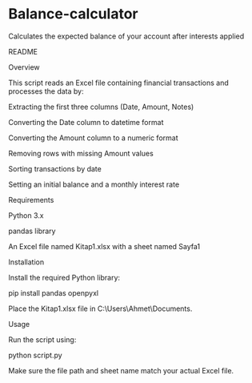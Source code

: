 # Balance-calculator
Calculates the expected balance of your account after interests applied

README

Overview

This script reads an Excel file containing financial transactions and processes the data by:

Extracting the first three columns (Date, Amount, Notes)

Converting the Date column to datetime format

Converting the Amount column to a numeric format

Removing rows with missing Amount values

Sorting transactions by date

Setting an initial balance and a monthly interest rate

Requirements

Python 3.x

pandas library

An Excel file named Kitap1.xlsx with a sheet named Sayfa1

Installation

Install the required Python library:

pip install pandas openpyxl

Place the Kitap1.xlsx file in C:\Users\Ahmet\Documents\.

Usage

Run the script using:

python script.py

Make sure the file path and sheet name match your actual Excel file.
